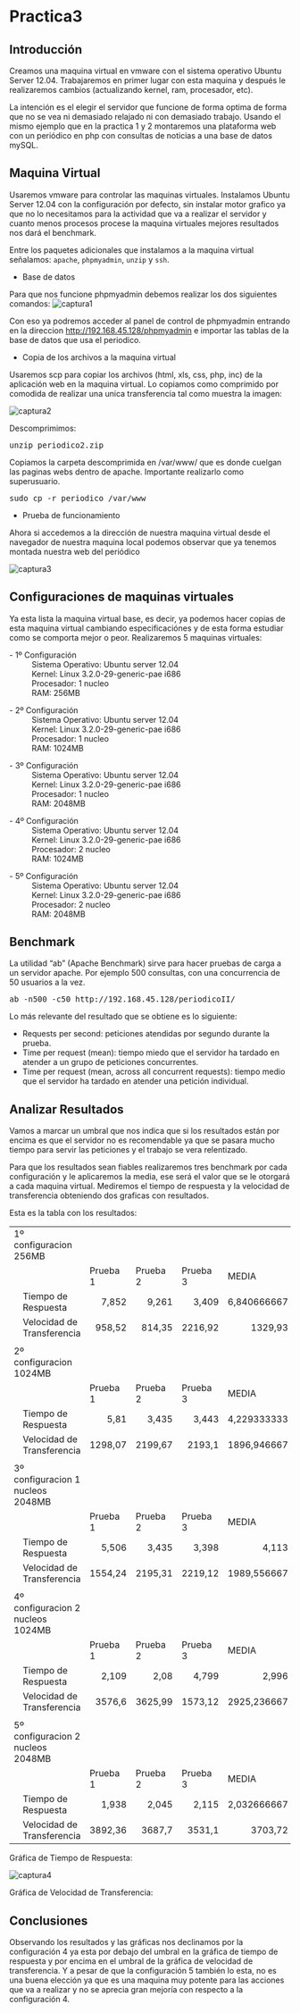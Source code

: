 Practica3
=========

Introducción
------------
Creamos una maquina virtual en vmware con el sistema operativo Ubuntu Server 12.04. Trabajaremos en primer lugar con esta maquina y después le realizaremos cambios (actualizando kernel, ram, procesador, etc).

La intención es el elegir el servidor que funcione de forma optima de forma que no se vea ni demasiado relajado ni con demasiado trabajo. Usando el mismo ejemplo que en la practica 1 y 2 montaremos una plataforma web con un periódico en php con consultas de noticias a una base de datos mySQL.

Maquina Virtual
---------------
Usaremos vmware para controlar las maquinas virtuales. Instalamos Ubuntu Server 12.04 con la configuración por defecto, sin instalar motor grafico ya que no lo necesitamos para la actividad que va a realizar el servidor y cuanto menos procesos procese la maquina virtuales mejores resultados nos dará el benchmark.

Entre los paquetes adicionales que instalamos a la maquina virtual señalamos: `apache`, `phpmyadmin`, `unzip` y `ssh`.

- Base de datos

Para que nos funcione phpmyadmin debemos realizar los dos siguientes comandos:
![captura1](https://dl.dropbox.com/s/2g3nyxngt8rtsq3/conf_phpmyadmin.png)

Con eso ya podremos acceder al panel de control de phpmyadmin entrando en la direccion http://192.168.45.128/phpmyadmin e importar las tablas de la base de datos que usa el periodico.

- Copia de los archivos a la maquina virtual

Usaremos scp para copiar los archivos (html, xls, css, php, inc) de la aplicación web en la maquina virtual. Lo copiamos como comprimido por comodida de realizar una unica transferencia tal como muestra la imagen:

![captura2](https://dl.dropbox.com/s/47nusk7e0w36mmr/scp.png)

Descomprimimos:

<pre>
unzip periodico2.zip
</pre>

Copiamos la carpeta descomprimida en /var/www/ que es donde cuelgan las paginas webs dentro de apache. Importante realizarlo como superusuario.

<pre>
sudo cp -r periodico /var/www
</pre>

- Prueba de funcionamiento

Ahora si accedemos a la dirección de nuestra maquina virtual desde el navegador de nuestra maquina local podemos observar que ya tenemos montada nuestra web del periódico

![captura3](https://dl.dropbox.com/s/nj3e1d4kz7bd15m/periodico.png)

Configuraciones de maquinas virtuales
-------------------------------------

Ya esta lista la maquina virtual base, es decir, ya podemos hacer copias de esta maquina virtual cambiando especificaciónes y de esta forma estudiar como se comporta mejor o peor. Realizaremos 5 maquinas virtuales:
<dl>
<dt>- 1º Configuración</dt>
<dd>Sistema Operativo: Ubuntu server 12.04</dd>
<dd>Kernel: Linux 3.2.0-29-generic-pae i686</dd> 
<dd>Procesador: 1 nucleo</dd>
<dd>RAM: 256MB</dd>
<dl>
<dt>- 2º Configuración</dt>
<dd>Sistema Operativo: Ubuntu server 12.04</dd>
<dd>Kernel: Linux 3.2.0-29-generic-pae i686</dd> 
<dd>Procesador: 1 nucleo</dd>
<dd>RAM: 1024MB</dd>
</dl>
<dl>
<dt>- 3º Configuración</dt>
<dd>Sistema Operativo: Ubuntu server 12.04</dd>
<dd>Kernel: Linux 3.2.0-29-generic-pae i686</dd> 
<dd>Procesador: 1 nucleo</dd>
<dd>RAM: 2048MB</dd>
</dl>
<dl>
<dt>- 4º Configuración</dt>
<dd>Sistema Operativo: Ubuntu server 12.04</dd>
<dd>Kernel: Linux 3.2.0-29-generic-pae i686</dd> 
<dd>Procesador: 2 nucleo</dd>
<dd>RAM: 1024MB</dd>
</dl>
<dl>
<dt>- 5º Configuración</dt>
<dd>Sistema Operativo: Ubuntu server 12.04</dd>
<dd>Kernel: Linux 3.2.0-29-generic-pae i686 </dd>
<dd>Procesador: 2 nucleo</dd>
<dd>RAM: 2048MB</dd>
</dl>

Benchmark
---------
La utilidad “ab” (Apache Benchmark) sirve para hacer pruebas de carga a un servidor apache.
Por ejemplo 500 consultas, con una concurrencia de 50 usuarios a la vez.
<pre>
ab -n500 -c50 http://192.168.45.128/periodicoII/
</pre>

Lo más relevante del resultado que se obtiene es lo siguiente:

- Requests per second: peticiones atendidas por segundo durante la prueba.
- Time per request (mean): tiempo miedo que el servidor ha tardado en atender a un grupo de peticiones concurrentes.
- Time per request (mean, across all concurrent requests): tiempo medio que el servidor ha tardado en atender una petición individual.

Analizar Resultados
-------------------

Vamos a marcar un umbral que nos indica que si los resultados están por encima es que el servidor no es recomendable ya que se pasara mucho tiempo para servir las peticiones y el trabajo se vera relentizado.

Para que los resultados sean fiables realizaremos tres benchmark por cada configuración y le aplicaremos la media, ese será el valor que se le otorgará a cada maquina virtual. Mediremos el tiempo de respuesta y la velocidad de transferencia obteniendo dos graficas con resultados.

Esta es la tabla con los resultados:
<table cellspacing="0" cellpadding="0">
  <col width="99" />
  <col width="140" />
  <col width="65" span="3" />
  <col width="65" />
  <col width="65" />
  <tr>
    <td colspan="2" width="239">1º configuracion 256MB</td>
    <td width="65"></td>
    <td width="65"></td>
    <td width="65"></td>
    <td width="65"></td>
    <td width="65"></td>
  </tr>
  <tr>
    <td></td>
    <td></td>
    <td>Prueba 1</td>
    <td>Prueba 2</td>
    <td>Prueba 3</td>
    <td>MEDIA</td>
    <td></td>
  </tr>
  <tr>
    <td></td>
    <td>Tiempo de Respuesta</td>
    <td align="right">7,852</td>
    <td align="right">9,261</td>
    <td align="right">3,409</td>
    <td align="right">6,840666667</td>
    <td>seg</td>
  </tr>
  <tr>
    <td></td>
    <td>Velocidad de Transferencia</td>
    <td align="right">958,52</td>
    <td align="right">814,35</td>
    <td align="right">2216,92</td>
    <td align="right">1329,93</td>
    <td>Kbytes/sec</td>
  </tr>
  <tr>
    <td></td>
    <td></td>
    <td></td>
    <td></td>
    <td></td>
    <td></td>
    <td></td>
  </tr>
  <tr>
    <td colspan="2">2º   configuracion 1024MB</td>
    <td></td>
    <td></td>
    <td></td>
    <td></td>
    <td></td>
  </tr>
  <tr>
    <td></td>
    <td></td>
    <td>Prueba 1</td>
    <td>Prueba 2</td>
    <td>Prueba 3</td>
    <td>MEDIA</td>
    <td></td>
  </tr>
  <tr>
    <td></td>
    <td>Tiempo de Respuesta</td>
    <td align="right">5,81</td>
    <td align="right">3,435</td>
    <td align="right">3,443</td>
    <td align="right">4,229333333</td>
    <td>seg</td>
  </tr>
  <tr>
    <td></td>
    <td>Velocidad de Transferencia</td>
    <td align="right">1298,07</td>
    <td align="right">2199,67</td>
    <td align="right">2193,1</td>
    <td align="right">1896,946667</td>
    <td>Kbytes/sec</td>
  </tr>
  <tr>
    <td></td>
    <td></td>
    <td></td>
    <td></td>
    <td></td>
    <td></td>
    <td></td>
  </tr>
  <tr>
    <td colspan="2">3º   configuracion 1 nucleos 2048MB</td>
    <td></td>
    <td></td>
    <td></td>
    <td></td>
    <td></td>
  </tr>
  <tr>
    <td></td>
    <td></td>
    <td>Prueba 1</td>
    <td>Prueba 2</td>
    <td>Prueba 3</td>
    <td>MEDIA</td>
    <td></td>
  </tr>
  <tr>
    <td></td>
    <td>Tiempo de Respuesta</td>
    <td align="right">5,506</td>
    <td align="right">3,435</td>
    <td align="right">3,398</td>
    <td align="right">4,113</td>
    <td>seg</td>
  </tr>
  <tr>
    <td></td>
    <td>Velocidad de Transferencia</td>
    <td align="right">1554,24</td>
    <td align="right">2195,31</td>
    <td align="right">2219,12</td>
    <td align="right">1989,556667</td>
    <td>Kbytes/sec</td>
  </tr>
  <tr>
    <td></td>
    <td></td>
    <td></td>
    <td></td>
    <td></td>
    <td></td>
    <td></td>
  </tr>
  <tr>
    <td colspan="2">4º   configuracion 2 nucleos 1024MB</td>
    <td></td>
    <td></td>
    <td></td>
    <td></td>
    <td></td>
  </tr>
  <tr>
    <td></td>
    <td></td>
    <td>Prueba 1</td>
    <td>Prueba 2</td>
    <td>Prueba 3</td>
    <td>MEDIA</td>
    <td></td>
  </tr>
  <tr>
    <td></td>
    <td>Tiempo de Respuesta</td>
    <td align="right">2,109</td>
    <td align="right">2,08</td>
    <td align="right">4,799</td>
    <td align="right">2,996</td>
    <td>seg</td>
  </tr>
  <tr>
    <td></td>
    <td>Velocidad de Transferencia</td>
    <td align="right">3576,6</td>
    <td align="right">3625,99</td>
    <td align="right">1573,12</td>
    <td align="right">2925,236667</td>
    <td>Kbytes/sec</td>
  </tr>
  <tr>
    <td></td>
    <td></td>
    <td></td>
    <td></td>
    <td></td>
    <td></td>
    <td></td>
  </tr>
  <tr>
    <td colspan="2">5º   configuracion 2 nucleos 2048MB</td>
    <td></td>
    <td></td>
    <td></td>
    <td></td>
    <td></td>
  </tr>
  <tr>
    <td></td>
    <td></td>
    <td>Prueba 1</td>
    <td>Prueba 2</td>
    <td>Prueba 3</td>
    <td>MEDIA</td>
    <td></td>
  </tr>
  <tr>
    <td></td>
    <td>Tiempo de Respuesta</td>
    <td align="right">1,938</td>
    <td align="right">2,045</td>
    <td align="right">2,115</td>
    <td align="right">2,032666667</td>
    <td>seg</td>
  </tr>
  <tr>
    <td></td>
    <td>Velocidad de Transferencia</td>
    <td align="right">3892,36</td>
    <td align="right">3687,7</td>
    <td align="right">3531,1</td>
    <td align="right">3703,72</td>
    <td>Kbytes/sec</td>
  </tr>
</table>

Gráfica  de Tiempo de Respuesta:

![captura4](https://dl.dropbox.com/s/w6ne9emnchsigho/grafica_tiempos.png)

Gráfica  de Velocidad de Transferencia:

Conclusiones
------------

Observando los resultados y las gráficas nos declinamos por la configuración 4 ya esta por debajo del umbral en la gráfica de tiempo de respuesta y por encima en el umbral de la gráfica de velocidad de transferencia. Y a pesar de que la configuración 5 también lo esta, no es una buena elección ya que es una maquina muy potente para las acciones que va a realizar y no se aprecia gran mejoría con respecto a la configuración 4.


